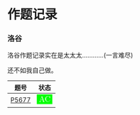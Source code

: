 # 作题记录

### 洛谷
洛谷作题记录实在是太太太…………(一言难尽)

还不如我自己做。

|                     题号                          |                   状态                   |
|:-------------------------------------------------:|:----------------------------------------:|
| [P5677](https://www.luogu.com.cn/record/66904459) | [![](./icon/AC1.png)](./luogu/P5677.cpp) |
